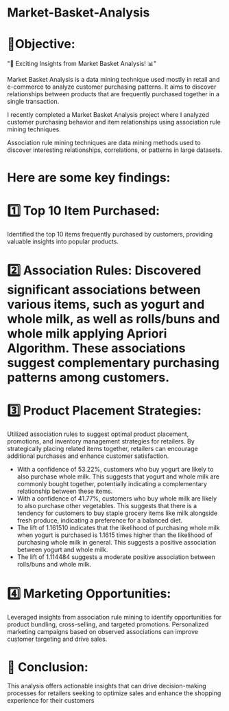 # Market-Basket-Analysis
# 🎯Objective:
"🛒 Exciting Insights from Market Basket Analysis! 📊"

Market Basket Analysis is a data mining technique used mostly in retail and e-commerce to analyze customer purchasing patterns. It aims to discover relationships between products that are frequently purchased together in a single transaction. 

I recently completed a Market Basket Analysis project where I analyzed customer purchasing behavior and item relationships using association rule mining techniques. 

Association rule mining techniques are data mining methods used to discover interesting relationships, correlations, or patterns in large datasets.

# Here are some key findings:

# 1️⃣ Top 10 Item Purchased:
Identified the top 10 items frequently purchased by customers, providing valuable insights into popular products.

# 2️⃣ Association Rules: Discovered significant associations between various items, such as yogurt and whole milk, as well as rolls/buns and whole milk applying Apriori Algorithm. These associations suggest complementary purchasing patterns among customers.

# 3️⃣ Product Placement Strategies:
Utilized association rules to suggest optimal product placement, promotions, and inventory management strategies for retailers. By strategically placing related items together, retailers can encourage additional purchases and enhance customer satisfaction.

* With a confidence of 53.22%, customers who buy yogurt are likely to also purchase whole milk. This suggests that yogurt and whole milk are commonly bought together, potentially indicating a complementary relationship between these items.
* With a confidence of 41.77%, customers who buy whole milk are likely to also purchase other vegetables. This suggests that there is a tendency for customers to buy staple grocery items like milk alongside fresh produce, indicating a preference for a balanced diet.
* The lift of 1.161510 indicates that the likelihood of purchasing whole milk when yogurt is purchased is 1.1615 times higher than the likelihood of purchasing whole milk in general. This suggests a positive association between yogurt and whole milk.
* The lift of 1.114484 suggests a moderate positive association between rolls/buns and whole milk.


# 4️⃣ Marketing Opportunities:
Leveraged insights from association rule mining to identify opportunities for product bundling, cross-selling, and targeted promotions. Personalized marketing campaigns based on observed associations can improve customer targeting and drive sales.

# 🌟 Conclusion:
This analysis offers actionable insights that can drive decision-making processes for retailers seeking to optimize sales and enhance the shopping experience for their customers

